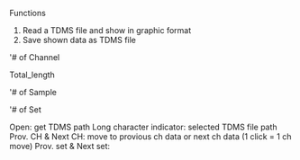 Functions
1. Read a TDMS file and show in graphic format
2. Save shown data as TDMS file

'# of Channel

Total_length

'# of Sample

'# of Set


Open: get TDMS path
Long character indicator: selected TDMS file path
Prov. CH & Next CH: move to provious ch data or next ch data (1 click = 1 ch move)
Prov. set & Next set: 
